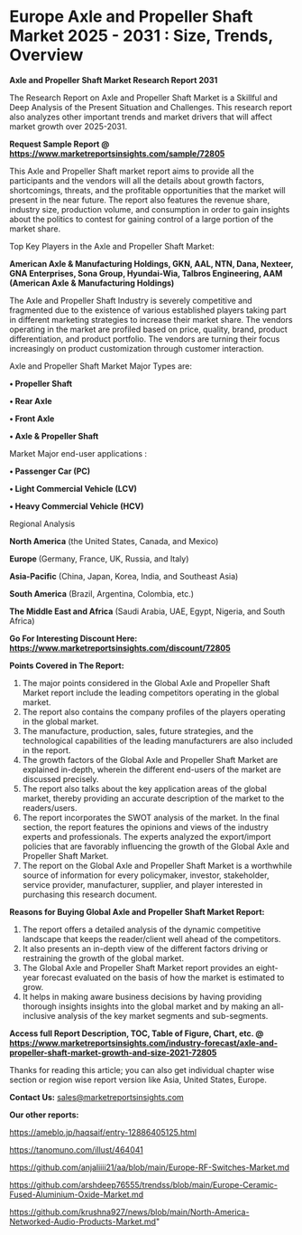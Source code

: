 # Europe Axle and Propeller Shaft Market 2025 - 2031 : Size, Trends, Overview

<strong>Axle and Propeller Shaft Market Research Report 2031</strong>

The Research Report on Axle and Propeller Shaft Market is a Skillful and Deep Analysis of the Present Situation and Challenges. This research report also analyzes other important trends and market drivers that will affect market growth over 2025-2031.

<strong>Request Sample Report @ <a href=https://www.marketreportsinsights.com/sample/72805>https://www.marketreportsinsights.com/sample/72805</a></strong>

This Axle and Propeller Shaft market report aims to provide all the participants and the vendors will all the details about growth factors, shortcomings, threats, and the profitable opportunities that the market will present in the near future. The report also features the revenue share, industry size, production volume, and consumption in order to gain insights about the politics to contest for gaining control of a large portion of the market share.

Top Key Players in the Axle and Propeller Shaft Market:

<strong>American Axle & Manufacturing Holdings, GKN, AAL, NTN, Dana, Nexteer, GNA Enterprises, Sona Group, Hyundai-Wia, Talbros Engineering, AAM (American Axle & Manufacturing Holdings)</strong>

The Axle and Propeller Shaft Industry is severely competitive and fragmented due to the existence of various established players taking part in different marketing strategies to increase their market share. The vendors operating in the market are profiled based on price, quality, brand, product differentiation, and product portfolio. The vendors are turning their focus increasingly on product customization through customer interaction.

Axle and Propeller Shaft Market Major Types are:

<strong>• Propeller Shaft

• Rear Axle

• Front Axle

• Axle & Propeller Shaft</strong>

Market Major end-user applications :

<strong>• Passenger Car (PC)

• Light Commercial Vehicle (LCV)

• Heavy Commercial Vehicle (HCV)</strong>

Regional Analysis

</u><strong><b>North America</b></strong> (the United States, Canada, and Mexico)

<strong><b>Europe </b></strong>(Germany, France, UK, Russia, and Italy)

<strong><b>Asia-Pacific</b></strong> (China, Japan, Korea, India, and Southeast Asia)

<strong><b>South America</b></strong> (Brazil, Argentina, Colombia, etc.)

<strong><b>The Middle East and Africa</b></strong> (Saudi Arabia, UAE, Egypt, Nigeria, and South Africa)

<strong>Go For Interesting Discount Here: <a href=https://www.marketreportsinsights.com/discount/72805>https://www.marketreportsinsights.com/discount/72805</a></strong>

<strong>Points Covered in The Report:</strong>
<ol>
  <li>The major points considered in the Global Axle and Propeller Shaft Market report include the leading competitors operating in the global market.</li>
  <li>The report also contains the company profiles of the players operating in the global market.</li>
  <li>The manufacture, production, sales, future strategies, and the technological capabilities of the leading manufacturers are also included in the report.</li>
  <li>The growth factors of the Global Axle and Propeller Shaft Market are explained in-depth, wherein the different end-users of the market are discussed precisely.</li>
  <li>The report also talks about the key application areas of the global market, thereby providing an accurate description of the market to the readers/users.</li>
  <li>The report incorporates the SWOT analysis of the market. In the final section, the report features the opinions and views of the industry experts and professionals. The experts analyzed the export/import policies that are favorably influencing the growth of the Global Axle and Propeller Shaft Market.</li>
  <li>The report on the Global Axle and Propeller Shaft Market is a worthwhile source of information for every policymaker, investor, stakeholder, service provider, manufacturer, supplier, and player interested in purchasing this research document.</li>
</ol>
<strong>Reasons for Buying Global Axle and Propeller Shaft Market Report:</strong>

<ol>
  <li>The report offers a detailed analysis of the dynamic competitive landscape that keeps the reader/client well ahead of the competitors.</li>
  <li>It also presents an in-depth view of the different factors driving or restraining the growth of the global market.</li>
  <li>The Global Axle and Propeller Shaft Market report provides an eight-year forecast evaluated on the basis of how the market is estimated to grow.</li>
  <li>It helps in making aware business decisions by having providing thorough insights insights into the global market and by making an all-inclusive analysis of the key market segments and sub-segments.</li>
</ol>
<strong>Access full Report Description, TOC, Table of Figure, Chart, etc. @ <a href=https://www.marketreportsinsights.com/industry-forecast/axle-and-propeller-shaft-market-growth-and-size-2021-72805>https://www.marketreportsinsights.com/industry-forecast/axle-and-propeller-shaft-market-growth-and-size-2021-72805</a></strong>


Thanks for reading this article; you can also get individual chapter wise section or region wise report version like Asia, United States, Europe.

<strong>Contact Us:</strong>
sales@marketreportsinsights.com

<strong>Our other reports:</strong>

<a href=https://ameblo.jp/haqsaif/entry-12886405125.html>https://ameblo.jp/haqsaif/entry-12886405125.html</a>

<a href=https://tanomuno.com/illust/464041>https://tanomuno.com/illust/464041</a>

<a href=https://github.com/anjaliiii21/aa/blob/main/Europe-RF-Switches-Market.md>https://github.com/anjaliiii21/aa/blob/main/Europe-RF-Switches-Market.md</a>

<a href=https://github.com/arshdeep76555/trendss/blob/main/Europe-Ceramic-Fused-Aluminium-Oxide-Market.md>https://github.com/arshdeep76555/trendss/blob/main/Europe-Ceramic-Fused-Aluminium-Oxide-Market.md</a>

<a href=https://github.com/krushna927/news/blob/main/North-America-Networked-Audio-Products-Market.md>https://github.com/krushna927/news/blob/main/North-America-Networked-Audio-Products-Market.md</a>"
